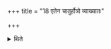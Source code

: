 +++
title = "18 एतेन चातुर्होत्रो व्याख्यातः"

+++

<details><summary>थिते</summary>

18. Thereby the Cāturhotra (fire-altar-building) is (as good as) described.  
</details>
